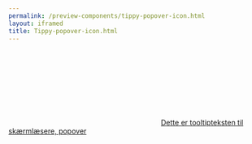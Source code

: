 ```yaml
--- 
permalink: /preview-components/tippy-popover-icon.html
layout: iframed 
title: Tippy-popover-icon.html
---
```

<div class="container py-8">
    <a href="javascript:void(0)" class="popover js-tippy"
        data-tippy-trigger="click"
        data-tippy-content="Dette er en hjælpetekst i en popover"><svg class="icon-svg "  focusable="false" aria-hidden="true" ><use xlink:href="#help-circle-outline"></use></svg><span
            class="sr-only">Dette er tooltipteksten til skærmlæsere,
            popover</span></a>
</div>